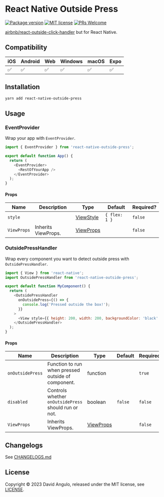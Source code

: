 # React Native Outside Press
[![Package version](https://img.shields.io/npm/v/react-native-outside-press?style=for-the-badge&labelColor=000000)](https://www.npmjs.com/package/react-native-outside-press)
[![MIT license](https://img.shields.io/badge/License-MIT-brightgreen.svg?style=for-the-badge&labelColor=000000)](LICENSE)
[![PRs Welcome](https://img.shields.io/badge/PRs-welcome-hotpink.svg?style=for-the-badge&labelColor=000000)](https://github.com/dcangulo/react-native-outside-press/pulls)

[airbnb/react-outside-click-handler](https://github.com/airbnb/react-outside-click-handler) but for React Native.

## Compatibility
| iOS                | Android            | Web                | Windows            | macOS              | Expo               |
|--------------------|--------------------|--------------------|--------------------|--------------------|--------------------|
| :white_check_mark: | :white_check_mark: | :white_check_mark: | :white_check_mark: | :white_check_mark: | :white_check_mark: |

## Installation
```bash
yarn add react-native-outside-press
```

## Usage

### EventProvider
Wrap your app with `EventProvider`.

```js
import { EventProvider } from 'react-native-outside-press';

export default function App() {
  return (
    <EventProvider>
      <RestOfYourApp />
    </EventProvider>
  );
}
```

#### Props

| Name        | Description         | Type                                                       | Default       | Required? |
|-------------|---------------------|------------------------------------------------------------|---------------|-----------|
| `style`     |                     | [ViewStyle](https://reactnative.dev/docs/view-style-props) | `{ flex: 1 }` | `false`   |
| `ViewProps` | Inherits ViewProps. | [ViewProps](https://reactnative.dev/docs/view#props)       |               | `false`   |

### OutsidePressHandler
Wrap every component you want to detect outside press with `OutsidePressHandler`.

```js
import { View } from 'react-native';
import OutsidePressHandler from 'react-native-outside-press';

export default function MyComponent() {
  return (
    <OutsidePressHandler
      onOutsidePress={() => {
        console.log('Pressed outside the box!');
      }}
    >
      <View style={{ height: 200, width: 200, backgroundColor: 'black' }} />
    </OutsidePressHandler>
  );
}
```

#### Props

| Name             | Description                                          | Type                                                 | Default       | Required? |
|------------------|------------------------------------------------------|------------------------------------------------------|---------------|-----------|
| `onOutsidePress` | Function to run when pressed outside of component.   | function                                             |               | `true`    |
| `disabled`       | Controls whether `onOutsidePress` should run or not. | boolean                                              | `false`       | `false`   |
| `ViewProps`      | Inherits ViewProps.                                  | [ViewProps](https://reactnative.dev/docs/view#props) |               | `false`   |

## Changelogs
See [CHANGELOGS.md](CHANGELOGS.md)

## License
Copyright © 2023 David Angulo, released under the MIT license, see [LICENSE](LICENSE).
